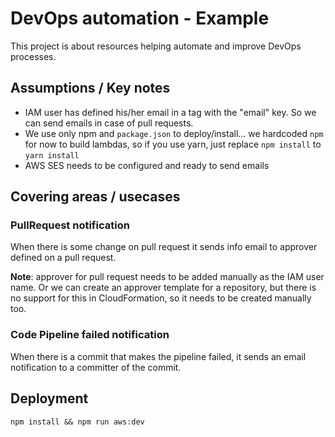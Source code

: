# DevOps automation - Example

This project is about resources helping automate and improve DevOps processes.

## Assumptions / Key notes
* IAM user has defined his/her email in a tag with the "email" key. So we can send emails in case of pull requests.
* We use only npm and `package.json` to deploy/install... we hardcoded `npm` for now to build lambdas, so if you use yarn, just replace `npm install` to `yarn install`
* AWS SES needs to be configured and ready to send emails


## Covering areas / usecases

### PullRequest notification
When there is some change on pull request it sends info email to approver defined on a pull request.

__Note__: approver for pull request needs to be added manually as the IAM user name. Or we can create an approver template for a repository, but there is no support for this in CloudFormation, so it needs to be created manually too.

### Code Pipeline failed notification
When there is a commit that makes the pipeline failed, it sends an email notification to a committer of the commit.

## Deployment

`npm install && npm run aws:dev`
